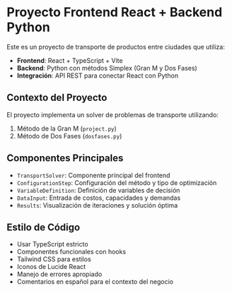 <!-- Use this file to provide workspace-specific custom instructions to Copilot. For more details, visit https://code.visualstudio.com/docs/copilot/copilot-customization#_use-a-githubcopilotinstructionsmd-file -->

# Proyecto Frontend React + Backend Python

Este es un proyecto de transporte de productos entre ciudades que utiliza:

- **Frontend**: React + TypeScript + Vite
- **Backend**: Python con métodos Simplex (Gran M y Dos Fases)
- **Integración**: API REST para conectar React con Python

## Contexto del Proyecto

El proyecto implementa un solver de problemas de transporte utilizando:
1. Método de la Gran M (`project.py`)
2. Método de Dos Fases (`dosfases.py`)

## Componentes Principales

- `TransportSolver`: Componente principal del frontend
- `ConfigurationStep`: Configuración del método y tipo de optimización
- `VariableDefinition`: Definición de variables de decisión
- `DataInput`: Entrada de costos, capacidades y demandas
- `Results`: Visualización de iteraciones y solución óptima

## Estilo de Código

- Usar TypeScript estricto
- Componentes funcionales con hooks
- Tailwind CSS para estilos
- Iconos de Lucide React
- Manejo de errores apropiado
- Comentarios en español para el contexto del negocio
